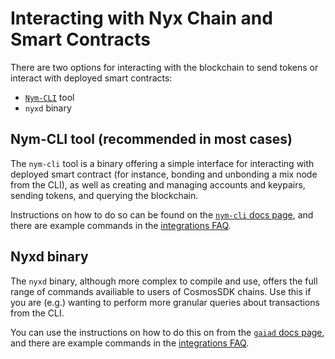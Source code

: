 # Interacting with Nyx Chain and Smart Contracts

There are two options for interacting with the blockchain to send tokens or interact with deployed smart contracts: 
* [`Nym-CLI`](../tools/nym-cli.md) tool 
* `nyxd` binary

## Nym-CLI tool (recommended in most cases) 
The `nym-cli` tool is a binary offering a simple interface for interacting with deployed smart contract (for instance, bonding and unbonding a mix node from the CLI), as well as creating and managing accounts and keypairs, sending tokens, and querying the blockchain. 

Instructions on how to do so can be found on the [`nym-cli` docs page](../tools/nym-cli.md), and there are example commands in the [integrations FAQ](https://nymtech.net/developers/faq/integrations-faq.html).

## Nyxd binary 
The `nyxd` binary, although more complex to compile and use, offers the full range of commands availiable to users of CosmosSDK chains. Use this if you are (e.g.) wanting to perform more granular queries about transactions from the CLI. 

You can use the instructions on how to do this on from the [`gaiad` docs page](https://hub.cosmos.network/main/delegators/delegator-guide-cli.html#querying-the-state), and there are example commands in the [integrations FAQ](https://nymtech.net/developers/faq/integrations-faq.html).


